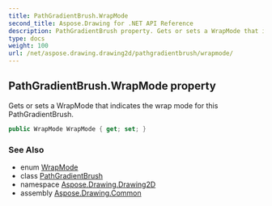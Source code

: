 ```yaml
---
title: PathGradientBrush.WrapMode
second_title: Aspose.Drawing for .NET API Reference
description: PathGradientBrush property. Gets or sets a WrapMode that indicates the wrap mode for this PathGradientBrush
type: docs
weight: 100
url: /net/aspose.drawing.drawing2d/pathgradientbrush/wrapmode/
---
```

## PathGradientBrush.WrapMode property

Gets or sets a WrapMode that indicates the wrap mode for this PathGradientBrush.

```csharp
public WrapMode WrapMode { get; set; }
```

### See Also

* enum [WrapMode](../../wrapmode/)
* class [PathGradientBrush](../)
* namespace [Aspose.Drawing.Drawing2D](../../pathgradientbrush/)
* assembly [Aspose.Drawing.Common](../../../)


